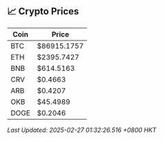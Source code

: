 ## 📈 Crypto Prices

| Coin | Price |
| ---- | ----- |
| BTC | $86915.1757 |
| ETH | $2395.7427 |
| BNB | $614.5163 |
| CRV | $0.4663 |
| ARB | $0.4207 |
| OKB | $45.4989 |
| DOGE | $0.2046 |

_Last Updated: 2025-02-27 01:32:26.516 +0800 HKT_